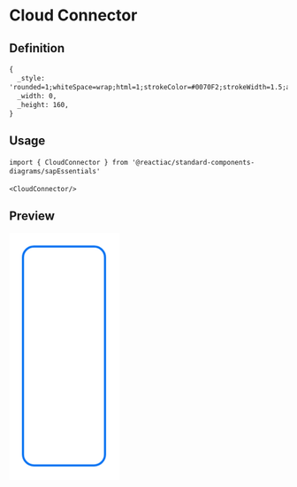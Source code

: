 # Cloud Connector

## Definition

```
{
  _style: 'rounded=1;whiteSpace=wrap;html=1;strokeColor=#0070F2;strokeWidth=1.5;arcSize=16;fillColor=#FFFFFF;perimeterSpacing=0;absoluteArcSize=1;',
  _width: 0,
  _height: 160,
}
```

## Usage

```
import { CloudConnector } from '@reactiac/standard-components-diagrams/sapEssentials'

<CloudConnector/>
```

## Preview

<img src="./cloud-connector.png" width="200"/>
